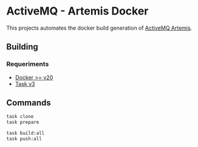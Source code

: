 # ActiveMQ - Artemis Docker

This projects automates the docker build generation of [ActiveMQ Artemis](https://github.com/apache/activemq-artemis/).


## Building

### Requeriments

- [Docker >= v20](https://docs.docker.com/engine/install/)
- [Task v3](https://taskfile.dev/)

## Commands

```sh
task clone
task prepare

task build:all
task push:all
```